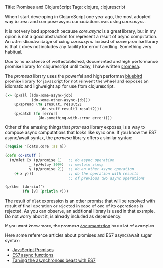 Title: Promises and ClojureScript
Tags: clojure, clojurescript

When I start developing in ClojureScript one year ago, the most adopted way to treat and compose async
computations was using _core.async_.

It is not very bad approach because _core.async_ is a great
library, but in my opion is not a good abstraction for represent a result of async computation.
An other disadvantatge of using _core.async_ instead of some promise library is that it does not
includes any facility for error handling. Something very habitual.

Due to no existence of well established, documented and high performance promise library for
clojurescript until today, I have written [promesa](https://github.com/funcool/promesa).

The _promesa_ library uses the powerful and high performan [bluebird](https://github.com/petkaantonov/bluebird/) promise library for javascript for not reinvent the wheel and exposes an idiomatic and
lighweight api for use from clojurescript.

```clojure
(-> (p/all [(do-some-async-job)
            (do-some-other-async-job)])
    (p/spread (fn [result1 result2]
                (do-stuff result1 result2)))
    (p/catch (fn [error]
               (do-something-with-error error))))
```

Other of the amazing things that _promesa_ library exposes, is a way to compose async computations
that looks like sync one. If you know the ES7 async/await syntax, the _promesa_ library offers
a similar syntax:

```clojure
(require '[cats.core :as m])

(defn do-stuff []
  (m/mlet [x (p/promise 1)   ;; do async operation
           _ (p/delay 1000)  ;; emulate sleep
           y (p/promise 2)]  ;; do an other async operation
    (+ x y)))                ;; do the operation with results
                             ;; of previous two async operations

(p/then (do-stuff)
        (fn [v] (println v)))
```

The result of `mlet` expression is an other promise that will be resolved with result of final
operation or rejected in case of one of its operations is rejected. As you can observe, an additional
library is used in that example. Do not worry about it, is already included as dependency.

If you want know more, the _promesa_ [documentation](http://funcool.github.io/promesa/latest/) has
a lot of examples.

Here some reference articles about promises and ES7 async/await sugar syntax:

- [JavaScript Promises](http://www.html5rocks.com/en/tutorials/es6/promises/)
- [ES7 async functions](http://jakearchibald.com/2014/es7-async-functions/)
- [Taming the asynchronous beast with ES7](http://pouchdb.com/2015/03/05/taming-the-async-beast-with-es7.html)

